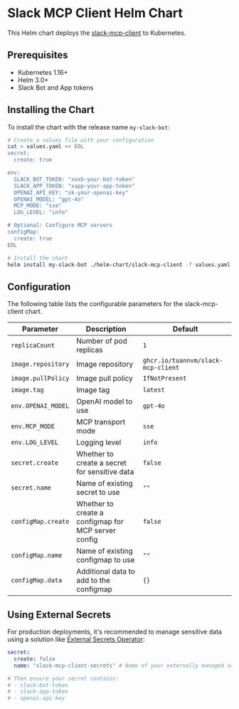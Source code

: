 # Slack MCP Client Helm Chart

This Helm chart deploys the [slack-mcp-client](https://github.com/paupm/slack-mcp-client) to Kubernetes.

## Prerequisites

- Kubernetes 1.16+
- Helm 3.0+
- Slack Bot and App tokens

## Installing the Chart

To install the chart with the release name `my-slack-bot`:

```bash
# Create a values file with your configuration
cat > values.yaml << EOL
secret:
  create: true

env:
  SLACK_BOT_TOKEN: "xoxb-your-bot-token"
  SLACK_APP_TOKEN: "xapp-your-app-token"
  OPENAI_API_KEY: "sk-your-openai-key"
  OPENAI_MODEL: "gpt-4o"
  MCP_MODE: "sse"
  LOG_LEVEL: "info"

# Optional: Configure MCP servers
configMap:
  create: true
EOL

# Install the chart
helm install my-slack-bot ./helm-chart/slack-mcp-client -f values.yaml
```

## Configuration

The following table lists the configurable parameters for the slack-mcp-client chart.

| Parameter          | Description                                         | Default                            |
| ------------------ | --------------------------------------------------- | ---------------------------------- |
| `replicaCount`     | Number of pod replicas                              | `1`                                |
| `image.repository` | Image repository                                    | `ghcr.io/tuannvm/slack-mcp-client` |
| `image.pullPolicy` | Image pull policy                                   | `IfNotPresent`                     |
| `image.tag`        | Image tag                                           | `latest`                           |
| `env.OPENAI_MODEL` | OpenAI model to use                                 | `gpt-4o`                           |
| `env.MCP_MODE`     | MCP transport mode                                  | `sse`                              |
| `env.LOG_LEVEL`    | Logging level                                       | `info`                             |
| `secret.create`    | Whether to create a secret for sensitive data       | `false`                            |
| `secret.name`      | Name of existing secret to use                      | `""`                               |
| `configMap.create` | Whether to create a configmap for MCP server config | `false`                            |
| `configMap.name`   | Name of existing configmap to use                   | `""`                               |
| `configMap.data`   | Additional data to add to the configmap             | `{}`                               |

## Using External Secrets

For production deployments, it's recommended to manage sensitive data using a solution like [External Secrets Operator](https://external-secrets.io/):

```yaml
secret:
  create: false
  name: "slack-mcp-client-secrets" # Name of your externally managed secret

# Then ensure your secret contains:
# - slack-bot-token
# - slack-app-token
# - openai-api-key
```
